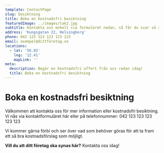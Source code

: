 ```yaml
---
template: ContactPage
slug: besiktning
title: Boka en kostnadsfri besiktning
featuredImage: ../images/tak2.jpg
subtitle: Kontakta oss enkelt via formuläret nedan, så får du svar så snart som möjligt.
address: 'Kungsgatan 22, Helsingborg'
phone: 042 123 123 123 123 123
email: exempel@dittföretag.se
locations:
  - lat: '56.02'
    lng: '12.41'
    mapLink: ''
meta:
  description: Begär en kostnadsfri offert från oss redan idag!
  title: Boka en kostnadsfri besiktning
---
```


#   Boka en kostnadsfri besiktning

Välkommen att kontakta oss för mer information eller kostnadsfri besiktning. Vi nås via kontaktformuläret här eller på telefonnummer: 042 123 123 123 123 123

Vi kommer gärna förbi och ser över vad som behöver göras för att ta fram ett så bra kostnadsförslag som möjligt. 

**Vill du att ditt företag ska synas här?** Kontakta oss idag!

